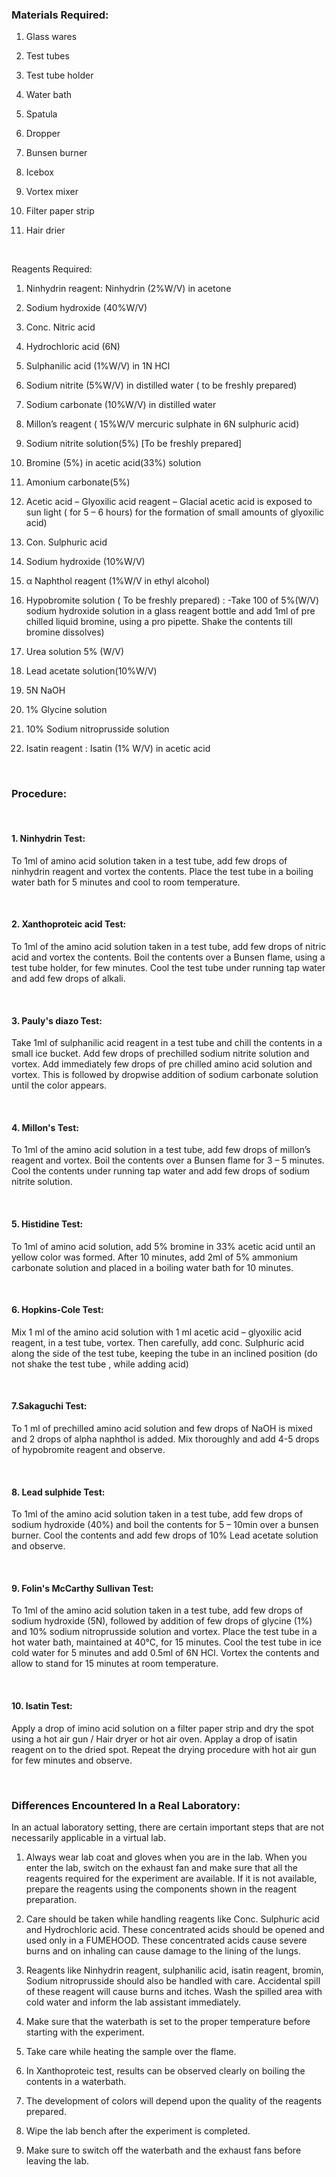 ### Materials Required:


1)    Glass wares

2)    Test tubes

3)    Test tube holder

4)    Water bath

5)    Spatula

6)    Dropper

7)    Bunsen burner

8)    Icebox

9)    Vortex mixer

10)   Filter paper strip

11)   Hair drier

 
&nbsp;




Reagents Required:

 

1.    Ninhydrin reagent: Ninhydrin (2%W/V) in acetone

2.    Sodium hydroxide (40%W/V)

3.    Conc. Nitric acid

4.    Hydrochloric acid (6N)

5.    Sulphanilic acid (1%W/V) in 1N HCl

6.    Sodium nitrite (5%W/V) in distilled water ( to be freshly prepared)

7.    Sodium carbonate (10%W/V) in distilled water

8.    Millon’s reagent ( 15%W/V mercuric sulphate in 6N sulphuric acid)

9.    Sodium nitrite solution(5%) [To be freshly prepared]

10.   Bromine (5%) in acetic acid(33%) solution

11.   Amonium carbonate(5%)

12.   Acetic acid – Glyoxilic acid reagent – Glacial acetic acid is exposed to sun light ( for 5 – 6 hours) for the formation of small amounts of glyoxilic acid)

13.   Con. Sulphuric acid

14.   Sodium hydroxide (10%W/V)

15.   α Naphthol reagent (1%W/V in ethyl alcohol)

16.   Hypobromite solution ( To be freshly prepared) : -Take 100 of 5%(W/V) sodium hydroxide solution in a glass reagent bottle and add 1ml of pre chilled liquid bromine, using a pro pipette. Shake the contents till bromine dissolves)

17.   Urea solution 5% (W/V)

18.   Lead acetate solution(10%W/V)

19.   5N NaOH

20.   1% Glycine solution

21.   10% Sodium nitroprusside solution

22.   Isatin reagent : Isatin (1% W/V) in acetic acid

 
&nbsp;


### Procedure:
 
&nbsp;

 
#### 1. Ninhydrin Test:


To 1ml of amino acid solution taken in a test tube, add few drops of ninhydrin reagent and vortex the contents. Place the test tube in a boiling water bath for 5 minutes and cool to room temperature.

&nbsp;


#### 2. Xanthoproteic acid Test:


To 1ml of the amino acid solution taken in a test tube, add few drops of nitric acid and vortex the contents. Boil the contents over a Bunsen flame, using a test tube holder, for few minutes. Cool the test tube under running tap water and add few drops of alkali.

 
&nbsp;



#### 3. Pauly's diazo Test:


Take 1ml of sulphanilic acid reagent in a test tube and chill the contents in a small ice bucket. Add few drops of prechilled sodium nitrite solution and vortex. Add immediately few drops of pre chilled amino acid solution and vortex. This is followed by dropwise addition of sodium carbonate solution until the color appears.


&nbsp;


 
#### 4. Millon's Test:

To 1ml of the amino acid solution in a test tube, add few drops of millon’s reagent and vortex. Boil the contents over a Bunsen flame for 3 – 5 minutes. Cool the contents under running tap water and add few drops of sodium nitrite solution.

 
&nbsp;



#### 5. Histidine Test:


To 1ml of amino acid solution, add 5% bromine in 33% acetic acid until an yellow color was formed. After 10 minutes, add 2ml of 5% ammonium carbonate solution and placed in a boiling water bath for 10 minutes.

 
 
&nbsp;



#### 6. Hopkins-Cole Test:


Mix 1 ml of the amino acid solution with 1 ml acetic acid – glyoxilic acid reagent, in a test tube, vortex. Then carefully, add conc. Sulphuric acid along the side of the test tube, keeping the tube in an inclined position (do not shake the test tube , while adding acid)

 
&nbsp;



#### 7.Sakaguchi Test:


To 1 ml of prechilled amino acid solution and few drops of NaOH is mixed and 2 drops of alpha naphthol is added. Mix thoroughly and add 4-5 drops of hypobromite reagent and observe.

 
&nbsp;



#### 8. Lead sulphide Test:


To 1ml of the amino acid solution taken in a test tube, add few drops of sodium hydroxide (40%) and boil the contents for 5 – 10min over a bunsen burner. Cool the contents and add few drops of 10% Lead acetate solution and observe.

 
 
&nbsp;



#### 9. Folin's McCarthy Sullivan Test:


To 1ml of the amino acid solution taken in a test tube, add few drops of sodium hydroxide (5N), followed by addition of few drops of glycine (1%) and 10% sodium nitroprusside solution and vortex. Place the test tube in a hot water bath, maintained at 40°C, for 15 minutes. Cool the test tube in ice cold water for 5 minutes and add 0.5ml of 6N HCl. Vortex the contents and allow to stand for 15 minutes at room temperature.

 

&nbsp;


#### 10. Isatin Test:


Apply a drop of imino acid solution on a filter paper strip and dry the spot using a hot air gun / Hair dryer or hot air oven. Applay a drop of isatin reagent on to the dried spot. Repeat the drying procedure with hot air gun for few minutes and observe.




&nbsp;

### Differences Encountered In a Real Laboratory:


In an actual laboratory setting, there are certain important steps that are not necessarily applicable in a virtual lab.

 
1.	Always wear lab coat and gloves when you are in the lab. When you enter the lab, switch on the exhaust fan and make sure that all the reagents required for the experiment are available.  If it is not available, prepare the reagents using the components shown in the reagent preparation.

2.	Care should be taken while handling reagents like Conc. Sulphuric acid and Hydrochloric acid. These concentrated acids should be opened and used only in a FUMEHOOD. These concentrated acids cause severe burns and on inhaling can cause damage to the lining of the lungs. 


3.	Reagents like Ninhydrin reagent, sulphanilic acid, isatin reagent, bromin, Sodium nitroprusside should also be handled with care. Accidental spill of these reagent will cause burns and itches.  Wash the spilled area with cold water and inform the lab assistant immediately.

4.	Make sure that the waterbath is set to the proper temperature before starting with the experiment.


5.	Take care while heating the sample over the flame.

6.	In Xanthoproteic test, results can be observed clearly on boiling the contents in a waterbath.


7.	The development of colors will depend upon the quality of the reagents prepared.

8.	Wipe the lab bench after the experiment is completed.


9.	Make sure to switch off the waterbath and the exhaust fans before leaving the lab. 
 
